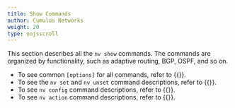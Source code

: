 ```yaml
---
title: Show Commands
author: Cumulus Networks
weight: 20
type: nojsscroll
---
```

This section describes all the `nv show` commands. The commands are organized by functionality, such as adaptive routing, BGP, OSPF, and so on.

- To see common `[options]` for all commands, refer to {{<link url="Common-Options" text="Common Options">}}.
- To see the `nv set` and `nv unset` command descriptions, refer to {{<link url="Set-and-Unset-Commands" text="Set and Unset Commands">}}.
- To see `nv config` command descriptions, refer to {{<link url="Config-Commands" text="Config Commands">}}.
- To see `nv action` command descriptions, refer to {{<link url="Action-Commands" text="Action Commands">}}.